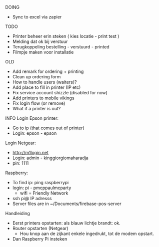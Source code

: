 DOING
- Sync to excel via zapier

TODO
- Printer beheer erin steken ( kies locatie - print test )
- Melding dat ok bij verstuur
- Terugkoppeling bestelling - verstuurd - printed
- Filmpje maken voor installatie

OLD
- Add remark for ordering + printing
- Clean up ordering form
- How to handle users   (waiters)?
- Add place to fill in printer (IP etc)
- Fix service account shizzle (disabled for now)
- Add printers to mobile vikings
- Fix login flow (or remove)
- What if a printer is out?

INFO
Login Epson printer:
- Go to ip (that comes out of printer)
- Login: epson - epson

Login Netgear:
- http://m1login.net
- Login: admin - kinggiorgiomaharadja
- pin: 1111

Raspberry:
- To find ip: ping raspberrypi
- login: pi - pmcppaulmcparty
  - wifi = Friendly Network
- ssh pi@ IP adresss
- Server files are in ~/Documents/firebase-pos-server


Handleiding
- Eerst printers opstarten: als blauw lichtje brandt: ok.
- Router opstarten (Netgear)
  - Hou knop aan de zijkant enkele ingedrukt, tot de modem opstart.
- Dan Raspberry Pi insteken